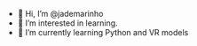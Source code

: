 - 👋 Hi, I’m @jademarinho
- 👀 I’m interested in learning.
- 🌱 I’m currently learning Python and VR models


<!---
jademarinho/jademarinho is a ✨ special ✨ repository because its `README.md` (this file) appears on your GitHub profile.
You can click the Preview link to take a look at your changes.
--->
